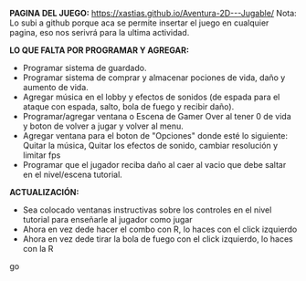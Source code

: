 __PAGINA DEL JUEGO:__ https://xastias.github.io/Aventura-2D---Jugable/
Nota: Lo subi a github porque aca se permite insertar el juego en cualquier pagina, eso nos serivrá para la ultima actividad.


__LO QUE FALTA POR PROGRAMAR Y AGREGAR:__

- Programar sistema de guardado.
- Programar sistema de comprar y almacenar pociones de vida, daño y aumento de vida. 
- Agregar música en el lobby y efectos de sonidos (de espada para el ataque con espada, salto, bola de fuego y recibir daño).
- Programar/agregar ventana o Escena de Gamer Over al tener 0 de vida y boton de volver a jugar y volver al menu.
- Agregar ventana para el boton de "Opciones" donde esté lo siguiente: Quitar la música, Quitar los efectos de sonido, cambiar resolución y limitar fps
- Programar que el jugador reciba daño al caer al vacio que debe saltar en el nivel/escena tutorial.


__ACTUALIZACIÓN:__
- Sea colocado ventanas instructivas sobre los controles en el nivel tutorial para enseñarle al jugador como jugar
- Ahora en vez dede hacer el combo con R, lo haces con el click izquierdo
- Ahora en vez dede tirar la bola de fuego con el click izquierdo, lo haces con la R


go